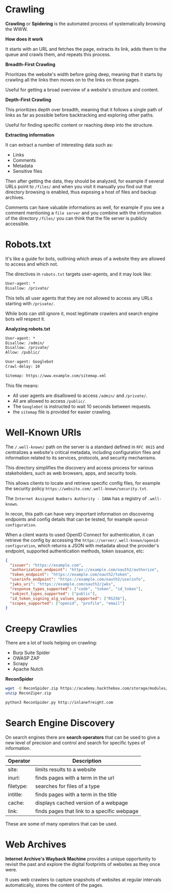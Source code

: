 # Crawling

**Crawling** or **Spidering** is the automated process of systematically browsing the WWW.

**How does it work**

It starts with an URL and fetches the page, extracts its link, adds them to the queue and crawls them, and repeats this process.

**Breadth-First Crawling**

Prioritizes the website's width before going deep, meaning that it starts by crawling all the links then moves on to the links on those pages.

Useful for getting a broad overview of a website's structure and content.

**Depth-First Crawling**

This prioritizes depth over breadth, meaning that it follows a single path of links as far as possible before backtracking and exploring other paths.

Useful for finding specific content or reaching deep into the structure.

**Extracting information**

It can extract a number of interesting data such as:
- Links
- Comments
- Metadata
- Sensitive files

Then after getting the data, they should be analyzed, for example if several URLs point to `/files/` and when you visit it manually you find out that directory browsing is enabled, thus exposing a host of files and backup archives.

Comments can have valuable informations as well, for example if you see a comment mentioning a `file server` and you combine with the information of the directory `/files/` you can think that the file server is publicly accessible.

# Robots.txt

It's like a guide for bots, outlining which areas of a website they are allowed to access and which not.

The directives in `robots.txt` targets user-agents, and it may look like:

```txt
User-agent: *
Disallow: /private/
```

This tells all user agents that they are not allowed to access any URLs starting with `/private/`.

While bots can still ignore it, most legitimate crawlers and search engine bots will respect it.

**Analyzing robots.txt**

```txt
User-agent: *
Disallow: /admin/
Disallow: /private/
Allow: /public/

User-agent: Googlebot
Crawl-delay: 10

Sitemap: https://www.example.com/sitemap.xml
```

This file means:
- All user agents are disallowed to access `/admin/` and `/private/`.
- All are allowed to access `/public/`.
- The `Googlebot` is instructed to wait 10 seconds between requests.
- the `sitemap` file is provided for easier crawling.

# Well-Known URIs

The `/.well-known/` path on the server is a standard defined in `RFC 8615` and centralizes a website's critical metadata, including configuration files and information related to its services, protocols, and security mechanisms.

This directory simplifies the discovery and access process for various stakeholders, such as web browsers, apps, and security tools.

This allows clients to locate and retrieve specific config files, for example the security policy `https://website.com/.well-known/security.txt`.

The `Internet Assigned Numbers Authority - IANA` has a registry of `.well-known`.

In recon, this path can have very important information on discovering endpoints and config details that can be tested, for example `openid-configuration`.

When a client wants to used OpenID Connect for authentication, it can retrieve the config by accessing the `https://server/.well-known/openid-configuration`, which returns a JSON with metadata about the provider's endpoint, supported authentication methods, token issuance, etc:

```json
{
  "issuer": "https://example.com",
  "authorization_endpoint": "https://example.com/oauth2/authorize",
  "token_endpoint": "https://example.com/oauth2/token",
  "userinfo_endpoint": "https://example.com/oauth2/userinfo",
  "jwks_uri": "https://example.com/oauth2/jwks",
  "response_types_supported": ["code", "token", "id_token"],
  "subject_types_supported": ["public"],
  "id_token_signing_alg_values_supported": ["RS256"],
  "scopes_supported": ["openid", "profile", "email"]
}
```

# Creepy Crawlies

There are a lot of tools helping on crawling:
- Burp Suite Spider
- OWASP ZAP
- Scrapy
- Apache Nutch

**ReconSpider**
```sh
wget -O ReconSpider.zip https://academy.hackthebox.com/storage/modules/144/ReconSpider.v1.2.zip
unzip ReconZiper.zip

python3 ReconSpider.py http://inlanefreight.com
```

# Search Engine Discovery

On search engines there are **search operators** that can be used to give a new level of precision and control and search for specific types of information.

|Operator|Description|
|--------|-----------|
|site:|limits results to a website|
|inurl:|finds pages with a term in the url|
|filetype:|searches for files of a type|
|intitle:|finds pages with a term in the title|
|cache:|displays cached version of a webpage|
|link:|finds pages that link to a specific webpage|

These are some of many operators that can be used.

# Web Archives

**Internet Archive's Wayback Machine** provides a unique opportunity to revisit the past and explore the digital footprints of websites as they once were.

It uses web crawlers to capture snapshots of websites at regular intervals automatically, stores the content of the pages.



